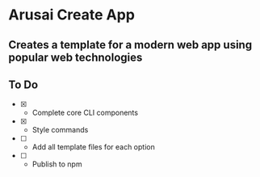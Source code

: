 # Arusai Create App

## Creates a template for a modern web app using popular web technologies

## To Do 

- [x] - Complete core CLI components
- [x] - Style commands
- [ ] - Add all template files for each option
- [ ] - Publish to npm